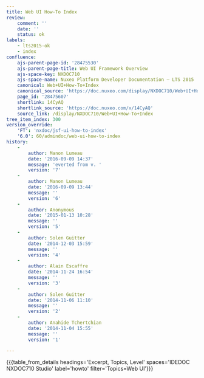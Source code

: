 ```yaml
---
title: Web UI How-To Index
review:
    comment: ''
    date: ''
    status: ok
labels:
    - lts2015-ok
    - index
confluence:
    ajs-parent-page-id: '28475530'
    ajs-parent-page-title: Web UI Framework Overview
    ajs-space-key: NXDOC710
    ajs-space-name: Nuxeo Platform Developer Documentation — LTS 2015
    canonical: Web+UI+How-To+Index
    canonical_source: 'https://doc.nuxeo.com/display/NXDOC710/Web+UI+How-To+Index'
    page_id: '28475607'
    shortlink: 14CyAQ
    shortlink_source: 'https://doc.nuxeo.com/x/14CyAQ'
    source_link: /display/NXDOC710/Web+UI+How-To+Index
tree_item_index: 300
version_override:
    'FT': 'nxdoc/jsf-ui-how-to-index'
    '6.0': 60/admindoc/web-ui-how-to-index
history:
    -
        author: Manon Lumeau
        date: '2016-09-09 14:37'
        message: 'everted from v. '
        version: '7'
    -
        author: Manon Lumeau
        date: '2016-09-09 13:44'
        message: ''
        version: '6'
    -
        author: Anonymous
        date: '2015-01-13 10:28'
        message: ''
        version: '5'
    -
        author: Solen Guitter
        date: '2014-12-03 15:59'
        message: ''
        version: '4'
    -
        author: Alain Escaffre
        date: '2014-11-24 16:54'
        message: ''
        version: '3'
    -
        author: Solen Guitter
        date: '2014-11-06 11:10'
        message: ''
        version: '2'
    -
        author: Anahide Tchertchian
        date: '2014-11-04 15:55'
        message: ''
        version: '1'

---
```

{{{table_from_details headings='Excerpt, Topics, Level' spaces='IDEDOC NXDOC710 Studio' label='howto' filter='Topics=Web UI'}}}
